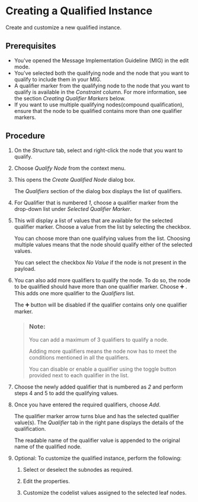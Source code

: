 <!-- loioefcf25efce3f4ab6803e4f64d686a8ca -->

<link rel="stylesheet" type="text/css" href="../css/sap-icons.css"/>

# Creating a Qualified Instance

Create and customize a new qualified instance.



<a name="loioefcf25efce3f4ab6803e4f64d686a8ca__prereq_m5m_kkp_gpb"/>

## Prerequisites

-   You've opened the Message Implementation Guideline \(MIG\) in the edit mode.
-   You've selected both the qualifying node and the node that you want to qualify to include them in your MIG.
-   A qualifier marker from the qualifying node to the node that you want to qualify is available in the *Constraint* column. For more information, see the section *Creating Qualifier Markers* below.
-   If you want to use multiple qualifying nodes\(compound qualification\), ensure that the node to be qualified contains more than one qualifier markers.



<a name="loioefcf25efce3f4ab6803e4f64d686a8ca__steps_jgx_hmd_jpb"/>

## Procedure

1.  On the *Structure* tab, select and right-click the node that you want to qualify.

2.  Choose *Qualify Node* from the context menu.

3.  This opens the *Create Qualified Node* dialog box.

    The *Qualifiers* section of the dialog box displays the list of qualifiers.

4.  For Qualifier that is numbered *1*, choose a qualifier marker from the drop-down list under *Selected Qualifier Marker*.

5.  This will display a list of values that are available for the selected qualifier marker. Choose a value from the list by selecting the checkbox.

    You can choose more than one qualifying values from the list. Choosing multiple values means that the node should qualify either of the selected values.

    You can select the checkbox *No Value* if the node is not present in the payload.

6.  You can also add more qualifiers to qualify the node. To do so, the node to be qualified should have more than one qualifier marker. Choose :heavy_plus_sign: . This adds one more qualifier to the *Qualifiers* list.

    The :heavy_plus_sign: button will be disabled if the qualifier contains only one qualifier marker.

    > ### Note:  
    > You can add a maximum of 3 qualifiers to qualify a node.
    > 
    > Adding more qualifiers means the node now has to meet the conditions mentioned in all the qualifiers.
    > 
    > You can disable or enable a qualifier using the toggle button provided next to each qualifier in the list.

7.  Choose the newly added qualifier that is numbered as *2* and perform steps 4 and 5 to add the qualifying values.

8.  Once you have entered the required qualifiers, choose *Add*.

    The qualifier marker arrow turns blue and has the selected qualifier value\(s\). The *Qualifier* tab in the right pane displays the details of the qualification.

    The readable name of the qualifier value is appended to the original name of the qualified node.

9.  Optional: To customize the qualified instance, perform the following:

    1.  Select or deselect the subnodes as required.

    2.  Edit the properties.

    3.  Customize the codelist values assigned to the selected leaf nodes.



